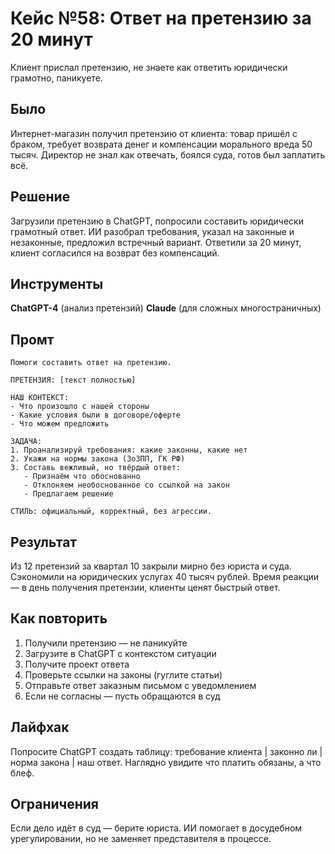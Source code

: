 # Кейс №58: Ответ на претензию за 20 минут

Клиент прислал претензию, не знаете как ответить юридически грамотно, паникуете.

## Было

Интернет-магазин получил претензию от клиента: товар пришёл с браком, требует возврата денег и компенсации морального вреда 50 тысяч. Директор не знал как отвечать, боялся суда, готов был заплатить всё.

## Решение

Загрузили претензию в ChatGPT, попросили составить юридически грамотный ответ. ИИ разобрал требования, указал на законные и незаконные, предложил встречный вариант. Ответили за 20 минут, клиент согласился на возврат без компенсаций.

## Инструменты

**ChatGPT-4** (анализ претензий)
**Claude** (для сложных многостраничных)

## Промт

```
Помоги составить ответ на претензию.

ПРЕТЕНЗИЯ: [текст полностью]

НАШ КОНТЕКСТ:
- Что произошло с нашей стороны
- Какие условия были в договоре/оферте
- Что можем предложить

ЗАДАЧА:
1. Проанализируй требования: какие законны, какие нет
2. Укажи на нормы закона (ЗоЗПП, ГК РФ)
3. Составь вежливый, но твёрдый ответ:
   - Признаём что обоснованно
   - Отклоняем необоснованное со ссылкой на закон
   - Предлагаем решение

СТИЛЬ: официальный, корректный, без агрессии.
```

## Результат

Из 12 претензий за квартал 10 закрыли мирно без юриста и суда. Сэкономили на юридических услугах 40 тысяч рублей. Время реакции — в день получения претензии, клиенты ценят быстрый ответ.

## Как повторить

1. Получили претензию — не паникуйте
2. Загрузите в ChatGPT с контекстом ситуации
3. Получите проект ответа
4. Проверьте ссылки на законы (гуглите статьи)
5. Отправьте ответ заказным письмом с уведомлением
6. Если не согласны — пусть обращаются в суд

## Лайфхак

Попросите ChatGPT создать таблицу: требование клиента | законно ли | норма закона | наш ответ. Наглядно увидите что платить обязаны, а что блеф.

## Ограничения

Если дело идёт в суд — берите юриста. ИИ помогает в досудебном урегулировании, но не заменяет представителя в процессе.
